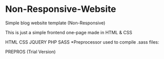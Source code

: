 # Non-Responsive-Website
Simple blog website template (Non-Responsive)

This is just a simple frontend one-page made in HTML & CSS

HTML
CSS
JQUERY
PHP
SASS
*Preprocessor used to compile .sass files:

PREPROS (Trial Version)
